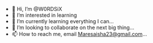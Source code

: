 - 👋 Hi, I’m @W0RDSiX
- 👀 I’m interested in learning
- 🌱 I’m currently learning everything I can...
- 💞️ I’m looking to collaborate on the next big thing...
- 📫 How to reach me, email Maresaisha23@gmail.com...

<!---
W0RDSiX/W0RDSiX is a ✨ special ✨ repository because its `README.md` (this file) appears on your GitHub profile.
You can click the Preview link to take a look at your changes.
--->
